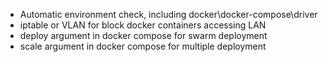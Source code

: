 * Automatic environment check, including docker\docker-compose\driver
* iptable or VLAN for block docker containers accessing LAN
* deploy argument in docker compose for swarm deployment
* scale argument in docker compose for multiple deployment